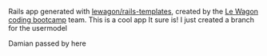 Rails app generated with [lewagon/rails-templates](https://github.com/lewagon/rails-templates), created by the [Le Wagon coding bootcamp](https://www.lewagon.com) team.
This is a cool app
It sure is!
I just created a branch for the usermodel


Damian passed by here
